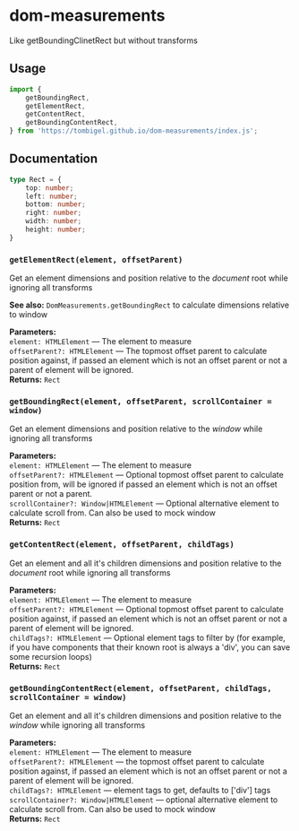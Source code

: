 # dom-measurements

Like getBoundingClinetRect but without transforms

## Usage

```javascript
import { 
    getBoundingRect, 
    getElementRect, 
    getContentRect, 
    getBoundingContentRect,
} from 'https://tombigel.github.io/dom-measurements/index.js';
```

## Documentation

```typescript
type Rect = {
    top: number;
    left: number;
    bottom: number;
    right: number;
    width: number;
    height: number;
}
```

### `getElementRect(element, offsetParent)`

Get an element dimensions and position relative to the *document* root while ignoring all transforms

**See also:** `DomMeasurements.getBoundingRect` to calculate dimensions relative to window

**Parameters:**  
  `element: HTMLElement` — The element to measure  
  `offsetParent?: HTMLElement` — The topmost offset parent to calculate position against, if passed an element which is not an offset parent or not a parent of element will be ignored.  
**Returns:** `Rect`

### `getBoundingRect(element, offsetParent, scrollContainer = window)`

Get an element dimensions and position relative to the *window* while ignoring all transforms

**Parameters:**  
  `element: HTMLElement` — The element to measure  
  `offsetParent?: HTMLElement` — Optional topmost offset parent to calculate position from, will be ignored if passed an element which is not an offset parent or not a parent.  
  `scrollContainer?: Window|HTMLElement` — Optional alternative element to calculate scroll from. Can also be used to mock window  
**Returns:** `Rect`

### `getContentRect(element, offsetParent, childTags)`

Get an element and all it's children dimensions and position relative to the *document* root while ignoring all transforms

**Parameters:**  
  `element: HTMLElement` — The element to measure  
  `offsetParent?: HTMLElement` — Optional topmost offset parent to calculate position against, if passed an element which is not an offset parent or not a parent of element will be ignored.  
  `childTags?: HTMLElement` — Optional element tags to filter by (for example, if you have components that their known root is always a 'div', you can save some recursion loops)  
**Returns:** `Rect`

### `getBoundingContentRect(element, offsetParent, childTags, scrollContainer = window)`

Get an element and all it's children dimensions and position relative to the *window* while ignoring all transforms

**Parameters:**  
  `element: HTMLElement` — The element to measure  
  `offsetParent?: HTMLElement` — the topmost offset parent to calculate position against, if passed an element which is not an offset parent or not a parent of element will be ignored.  
  `childTags?: HTMLElement` — element tags to get, defaults to ['div'] tags  
  `scrollContainer?: Window|HTMLElement` — optional alternative element to calculate scroll from. Can also be used to mock window  
**Returns:** `Rect`

